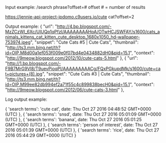 Input example:
/search phrase?offset=#
offset # = number of results

https://jennie-api-project-jpdomo.c9users.io/cute cat?offset=2


Output example:
{
    "url": "http://4.bp.blogspot.com/-MzZCzWI_6Xc/UIUQp1qPfzI/AAAAAAAAHpA/OTwHCJSWFAY/s1600/cats_animals_kittens_cat_kitten_cute_desktop_1680x1050_hd-wallpaper-753974.jpeg",
    "snippet": "Cute Cats #5 | Cute Cats",
    "thumbnail": "http://ts3.mm.bing.net/th?id=OIP.M8d00a1ef053f009e0f07bd4e0434882dH0&pid=15.1",
    "context": "http://9meow.blogspot.com/2012/10/cute-cats-5.html"
},
{
    "url": "http://1.bp.blogspot.com/-F9B7MrG9Vl8/T9uevPioqPI/AAAAAAAAACg/FQxPGkupdMk/s1600/cute+cat+pictures+(8).jpg",
    "snippet": "Cute Cats #3 | Cute Cats",
    "thumbnail": "http://ts3.mm.bing.net/th?id=OIP.M99ee82db994ef2a71f55c4c899838becH0&pid=15.1",
    "context": "http://9meow.blogspot.com/2012/06/cute-cats-3.html"
},

Log output example:

  { 'search terms': 'cute cat',
    date: Thu Oct 27 2016 04:48:52 GMT+0000 (UTC) },
  { 'search terms': 'snsd',
    date: Thu Oct 27 2016 05:01:09 GMT+0000 (UTC) },
  { 'search terms': 'banana',
    date: Thu Oct 27 2016 05:01:25 GMT+0000 (UTC) },
  { 'search terms': 'person of interest',
    date: Thu Oct 27 2016 05:01:39 GMT+0000 (UTC) },
  { 'search terms': 'rice',
    date: Thu Oct 27 2016 05:44:29 GMT+0000 (UTC) } 
